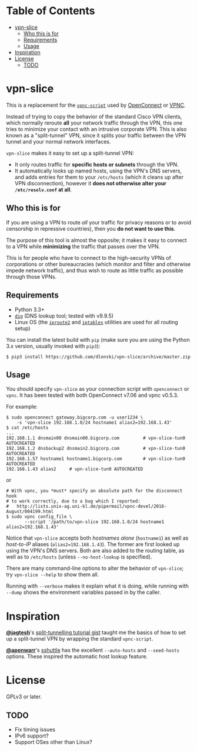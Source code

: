 
Table of Contents
=================

  * [vpn-slice](#vpn-slice)
    * [Who this is for](#who-this-is-for)
    * [Requirements](#requirements)
    * [Usage](#usage)
  * [Inspiration](#inspiration)
  * [License](#license)
    * [TODO](#todo)

# vpn-slice

This is a replacement for the
[`vpnc-script`](http://www.infradead.org/openconnect/vpnc-script.html)
used by [OpenConnect](http://www.infradead.org/openconnect) or
[VPNC](https://www.unix-ag.uni-kl.de/~massar/vpnc).

Instead of trying to copy the behavior of the standard Cisco VPN clients,
which normally reroute **all** your network traffic through the VPN,
this one tries to minimize your contact with an intrusive corporate VPN.
This is also known as a "split-tunnel" VPN, since it splits your traffic
between the VPN tunnel and your normal network interfaces.

`vpn-slice` makes it easy to set up a split-tunnel VPN:

* It only routes traffic for **specific hosts or subnets** through the VPN.
* It automatically looks up named hosts, using the VPN's DNS servers,
  and adds entries for them to your `/etc/hosts` (which it cleans up
  after VPN disconnection), however it **does not otherwise alter your
  `/etc/resolv.conf` at all**.

## Who this is for

If you are using a VPN to route *all* your traffic for privacy reasons
or to avoid censorship in repressive countries), then you **do not want
to use this**.

The purpose of this tool is almost the opposite; it makes it easy to
connect to a VPN while **minimizing** the traffic that passes over the
VPN.

This is for people who have to connect to the high-security VPNs of
corporations or other bureaucracies (which monitor and filter and
otherwise impede network traffic), and thus wish to route as little
traffic as possible through those VPNs.

## Requirements

* Python 3.3+
* [`dig`](https://en.wikipedia.org/wiki/Dig_(command)) (DNS lookup
  tool; tested with v9.9.5)
* Linux OS (the [`iproute2`](https://en.wikipedia.org/wiki/iproute2)
  and [`iptables`](http://en.wikipedia.org/wiki/iptables) utilities
  are used for all routing setup)

You can install the latest build with `pip` (make sure you are using
the Python 3.x version, usually invoked with `pip3`):

    $ pip3 install https://github.com/dlenski/vpn-slice/archive/master.zip

## Usage

You should specify `vpn-slice` as your connection script with
`openconnect` or `vpnc`. It has been tested with both OpenConnect
v7.06 and vpnc v0.5.3.

For example:

    $ sudo openconnect gateway.bigcorp.com -u user1234 \
        -s 'vpn-slice 192.168.1.0/24 hostname1 alias2=192.168.1.43'
    $ cat /etc/hosts
    ...
    192.168.1.1 dnsmain00 dnsmain00.bigcorp.com			# vpn-slice-tun0 AUTOCREATED
    192.168.1.2 dnsbackup2 dnsmain2.bigcorp.com			# vpn-slice-tun0 AUTOCREATED
    192.168.1.57 hostname1 hostname1.bigcorp.com		# vpn-slice-tun0 AUTOCREATED
    192.168.1.43 alias2		# vpn-slice-tun0 AUTOCREATED

or

    # With vpnc, you *must* specify an absolute path for the disconnect hook
    # to work correctly, due to a bug which I reported:
    #   http://lists.unix-ag.uni-kl.de/pipermail/vpnc-devel/2016-August/004199.html
    $ sudo vpnc config_file \
           --script '/path/to/vpn-slice 192.168.1.0/24 hostname1 alias2=192.168.1.43'

Notice that `vpn-slice` accepts both *hostnames alone* (`hostname1`) as well as
*host-to-IP* aliases (`alias2=192.168.1.43`). The former are first looked up using the
VPN's DNS servers. Both are also added to the routing table, as well as to
`/etc/hosts` (unless `--no-host-lookup` is specified).

There are many command-line options to alter the behavior of
`vpn-slice`; try `vpn-slice --help` to show them all.

Running with `--verbose` makes it explain what it is doing, while running with
`--dump` shows the environment variables passed in by the caller.

# Inspiration

[**@jagtesh**](https://github.com/jagtesh)'s
[split-tunnelling tutorial gist](https://gist.github.com/jagtesh/5531300) taught me the
basics of how to set up a split-tunnel VPN by wrapping the standard `vpnc-script`.

[**@apenwarr**](https://github.com/apenwarr)'s
[sshuttle](https://github.com/apenwarr/sshuttle) has the excellent
`--auto-hosts` and `--seed-hosts` options. These inspired the
automatic host lookup feature.

# License

GPLv3 or later.

## TODO

* Fix timing issues
* IPv6 support?
* Support OSes other than Linux?

